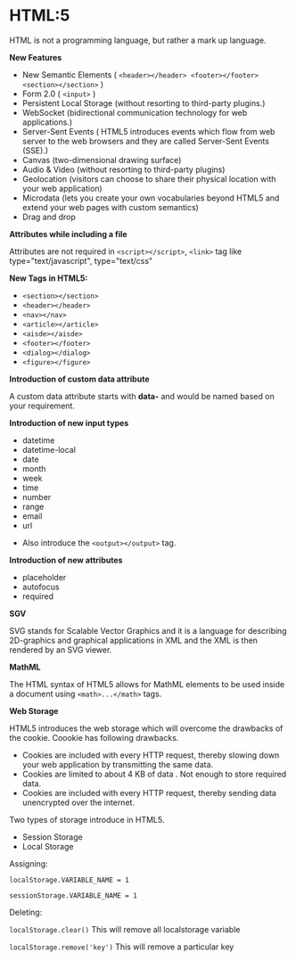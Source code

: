 # HTML:5

HTML is not a programming language, but rather a mark up language.

**New Features**

- New Semantic Elements ( ```<header></header> <footer></footer> <section></section>``` )
- Form 2.0 ( ```<input>``` )
- Persistent Local Storage (without resorting to third-party plugins.)
- WebSocket  (bidirectional communication technology for web applications.)
- Server-Sent Events ( HTML5 introduces events which flow from web server to the web browsers and they are called Server-Sent Events (SSE).)
- Canvas (two-dimensional drawing surface)
- Audio & Video (without resorting to third-party plugins)
- Geolocation (visitors can choose to share their physical location with your web application)
- Microdata (lets you create your own vocabularies beyond HTML5 and extend your web pages with custom semantics)
- Drag and drop

**Attributes while including a file**

Attributes are not required in ```<script></script>```, ```<link>``` tag like type="text/javascript", type="text/css"

**New Tags in HTML5:**

- ```<section></section>```
- ```<header></header>```
- ```<nav></nav>```
- ```<article></article>```
- ```<aisde></aisde>```
- ```<footer></footer>```
- ```<dialog></dialog>```
- ```<figure></figure>```

**Introduction of custom data attribute**

A custom data attribute starts with **data-** and would be named based on your requirement.

**Introduction of new input types**

- datetime
- datetime-local
- date
- month
- week
- time
- number
- range
- email
- url

* Also introduce the ```<output></output>``` tag.

**Introduction of new attributes**

- placeholder
- autofocus
- required

**SGV**

SVG stands for Scalable Vector Graphics and it is a language for describing 2D-graphics and graphical applications in XML and the XML is then rendered by an SVG viewer.

**MathML**

The HTML syntax of HTML5 allows for MathML elements to be used inside a document using ```<math>...</math>``` tags.

**Web Storage**

HTML5 introduces the web storage which will overcome the drawbacks of the cookie. Coookie has following drawbacks.

- Cookies are included with every HTTP request, thereby slowing down your web application by transmitting the same data.
- Cookies are limited to about 4 KB of data . Not enough to store required data.
- Cookies are included with every HTTP request, thereby sending data unencrypted over the internet.

Two types of storage introduce in HTML5.

- Session Storage
- Local Storage

Assigning:

```localStorage.VARIABLE_NAME = 1```

```sessionStorage.VARIABLE_NAME = 1```

Deleting:

```localStorage.clear()``` This will remove all localstorage variable

```localStorage.remove('key')``` This will remove a particular key


